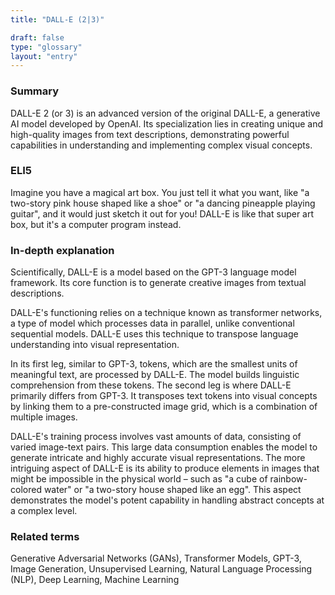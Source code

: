 ```yaml
---
title: "DALL-E (2|3)"

draft: false
type: "glossary"
layout: "entry"
---
```


### Summary
DALL-E 2 (or 3) is an advanced version of the original DALL-E, a generative AI model developed by OpenAI. Its specialization lies in creating unique and high-quality images from text descriptions, demonstrating powerful capabilities in understanding and implementing complex visual concepts.

### ELI5
Imagine you have a magical art box. You just tell it what you want, like "a two-story pink house shaped like a shoe" or "a dancing pineapple playing guitar", and it would just sketch it out for you! DALL-E is like that super art box, but it's a computer program instead.

### In-depth explanation
Scientifically, DALL-E is a model based on the GPT-3 language model framework. Its core function is to generate creative images from textual descriptions.

DALL-E's functioning relies on a technique known as transformer networks, a type of model which processes data in parallel, unlike conventional sequential models. DALL-E uses this technique to transpose language understanding into visual representation.

In its first leg, similar to GPT-3, tokens, which are the smallest units of meaningful text, are processed by DALL-E. The model builds linguistic comprehension from these tokens. The second leg is where DALL-E primarily differs from GPT-3. It transposes text tokens into visual concepts by linking them to a pre-constructed image grid, which is a combination of multiple images. 

DALL-E's training process involves vast amounts of data, consisting of varied image-text pairs. This large data consumption enables the model to generate intricate and highly accurate visual representations. The more intriguing aspect of DALL-E is its ability to produce elements in images that might be impossible in the physical world – such as "a cube of rainbow-colored water" or "a two-story house shaped like an egg". This aspect demonstrates the model's potent capability in handling abstract concepts at a complex level.

### Related terms
Generative Adversarial Networks (GANs), Transformer Models, GPT-3, Image Generation, Unsupervised Learning, Natural Language Processing (NLP), Deep Learning, Machine Learning
